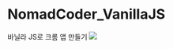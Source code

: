 # NomadCoder_VanillaJS
바닐라 JS로 크롬 앱 만들기
 <img src="https://img.shields.io/badge/JavaScript-F7DF1E?style=flat&logo=JavaScript&logoColor=white"/>
